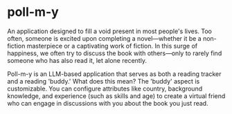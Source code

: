 # poll-m-y

An application designed to fill a void present in most people's lives. Too often, someone is excited upon completing a novel—whether it be a non-fiction masterpiece or a captivating work of fiction. In this surge of happiness, we often try to discuss the book with others—only to rarely find someone who has also read it, let alone recently.

Poll-m-y is an LLM-based application that serves as both a reading tracker and a reading 'buddy.' What does this mean? The 'buddy' aspect is customizable. You can configure attributes like country, background knowledge, and experience (such as skills and age) to create a virtual friend who can engage in discussions with you about the book you just read.
